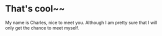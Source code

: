 # That's cool~~
My name is Charles, nice to meet you.
Although I am pretty sure that I will only get the chance to meet myself.

